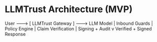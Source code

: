 # LLMTrust Architecture (MVP)

User ---> [ LLMTrust Gateway ] ---> LLM Model
| Inbound Guards
| Policy Engine
| Claim Verification
| Signing + Audit
v
Verified + Signed Response
